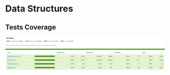 # Data Structures

## Tests Coverage

![Coverage Image](https://raw.githubusercontent.com/NadiaCh98/evo-ts-bootcamp/03-data-structure/homeworks/03-data-structure/images/coverage.png)